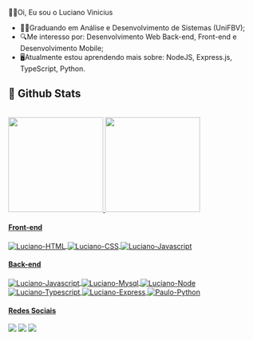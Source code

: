 👨‍💻Oi, Eu sou o Luciano Vinicius

- 👨‍🎓Graduando em Análise e Desenvolvimento de Sistemas (UniFBV); 
- 🔍Me interesso por: Desenvolvimento Web Back-end, Front-end e Desenvolvimento Mobile;
- 🖥️Atualmente estou aprendendo mais sobre: NodeJS, Express.js, TypeScript, Python.

## 🌟 Github Stats
<div>
  <a href="https://github.com/LucianoVGomes"><br>
  <img height="190em" src="https://github-readme-stats.vercel.app/api?username=LucianoVGomes&include_all_commits=true&count_private=true&theme=github_dark"/>
  <img height="190em" src="https://github-readme-stats.vercel.app/api/top-langs/?username=LucianoVGomes&langs_count=8&layout=compact&theme=github_dark"/>

  
#### Front-end
  
<div style="display: inline_block">
   <img align="center" alt="Luciano-HTML" src="https://img.shields.io/badge/HTML5-E34F26?style=for-the-badge&logo=html5&logoColor=white">
    <img align="center" alt="Luciano-CSS" src="https://img.shields.io/badge/CSS3-1572B6?style=for-the-badge&logo=css3&logoColor=white">
    <img align="center" alt="Luciano-Javascript" src="https://img.shields.io/badge/JavaScript-F7DF1E?style=for-the-badge&logo=javascript&logoColor=black">
</div>

 #### Back-end

<div style="display: inline_block">
 <img align="center" alt="Luciano-Javascript" src="https://img.shields.io/badge/JavaScript-F7DF1E?style=for-the-badge&logo=javascript&logoColor=black">
 <img align="center" alt="Luciano-Mysql" src="https://img.shields.io/badge/MySQL-005C84?style=for-the-badge&logo=mysql&logoColor=white">
   <img align="center" alt="Luciano-Node" src="https://img.shields.io/badge/Node.js-43853D?style=for-the-badge&logo=node.js&logoColor=white">
    <img align="center" alt="Luciano-Typescript" src="https://img.shields.io/badge/TypeScript-007ACC?style=for-the-badge&logo=typescript&logoColor=white">
    <img align="center" alt="Luciano-Express" src="https://img.shields.io/badge/Express.js-404D59?style=for-the-badge">
    <img align="center" alt="Paulo-Python" src="https://img.shields.io/badge/Python-3776AB?style=for-the-badge&logo=python&logoColor=white">


  #### Redes Sociais
  
<div> 
  <a href="https://www.instagram.com/luciano.vini1/" target="_blank"><img src="https://img.shields.io/badge/-Instagram-%23E4405F?style=for-the-badge&logo=instagram&logoColor=white" target="_blank"></a>
  <a href = "mailto:patosanta1000@gmail.com"><img src="https://img.shields.io/badge/-Gmail-%23333?style=for-the-badge&logo=gmail&logoColor=white" target="_blank"></a>
  <a href="https://www.linkedin.com/in/luciano-vinicius-1b239a21b/" target="_blank"><img src="https://img.shields.io/badge/-LinkedIn-%230077B5?style=for-the-badge&logo=linkedin&logoColor=white" target="_blank"></a>  
</div>
